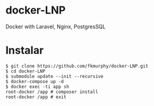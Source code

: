 # docker-LNP
Docker with Laravel, Nginx, PostgresSQL

# Instalar

```
$ git clone https://github.com/fkmurphy/docker-LNP.git
$ cd docker-LNP
$ submodule update --init --recursive
$ docker-compose up -d
$ docker exec -ti app sh
root-docker /app # composer install
root-docker /app # exit
```
